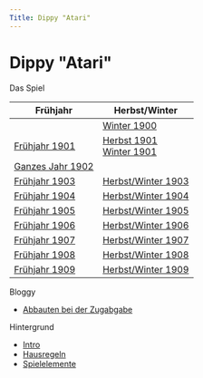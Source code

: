 ```yaml
---
Title: Dippy "Atari"
---
```


# Dippy "Atari"

Das Spiel

| Frühjahr                           | Herbst/Winter                                                     |
|------------------------------------|-------------------------------------------------------------------|
|                                    | [Winter 1900](dippy-a1900-1.md)                                   |
| [Frühjahr 1901](dippy-a1901f.md)   | [Herbst 1901](dippy-a1901h.md)<br/>[Winter 1901](dippy-a1901w.md) |
| [Ganzes Jahr 1902](dippy-a1902.md) |                                                                   |
| [Frühjahr 1903](dippy-a1903f.md)   | [Herbst/Winter 1903](dippy-a1903h.md)                             |
| [Frühjahr 1904](dippy-a1904f.md)   | [Herbst/Winter 1904](dippy-a1904h.md)                             |
| [Frühjahr 1905](dippy-a1905f.md)   | [Herbst/Winter 1905](dippy-a1905h.md)                             |
| [Frühjahr 1906](dippy-a1906f.md)   | [Herbst/Winter 1906](dippy-a1906h.md)                             |
| [Frühjahr 1907](dippy-a1907f.md)   | [Herbst/Winter 1907](dippy-a1907h.md)                             |
| [Frühjahr 1908](dippy-a1908f.md)   | [Herbst/Winter 1908](dippy-a1908h.md)                             |
| [Frühjahr 1909](dippy-a1909f.md)   | [Herbst/Winter 1909](dippy-a1909h.md)                             |


Bloggy

* [Abbauten bei der Zugabgabe](dippy-abb.md)

Hintergrund

 * [Intro](intro.md)
 * [Hausregeln](hausregeln.md)
 * [Spielelemente](spielelemente.md)

